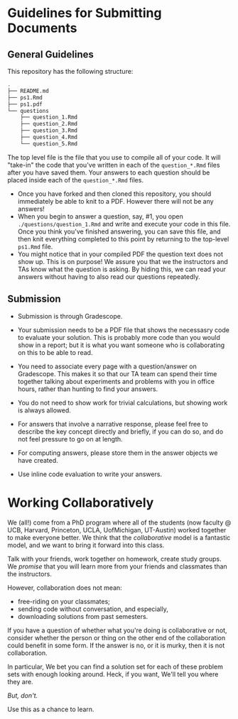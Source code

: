 # Guidelines for Submitting Documents

## General Guidelines

This repository has the following structure: 

``` bash
.
├── README.md
├── ps1.Rmd
├── ps1.pdf
└── questions
    ├── question_1.Rmd
    ├── question_2.Rmd
    ├── question_3.Rmd
    ├── question_4.Rmd
    └── question_5.Rmd
```

The top level file is the file that you use to compile all of your code. It will "take-in" the code that you've written in each of the `question_*.Rmd` files after you have saved them. Your answers to each question should be placed inside each of the `question_*.Rmd` files. 

- Once you have forked and then cloned this repository, you should immediately be able to knit to a PDF. However there will not be any answers!
- When you begin to answer a question, say, #1, you open `./questions/question_1.Rmd` and write and execute your code in this file. Once you think you've finished answering, you can save this file, and then knit everything completed to this point by returning to the top-level `ps1.Rmd` file. 
- You might notice that in your compiled PDF the question text does not show up. This is on purpose! We assure you that we the instructors and TAs know what the question is asking. By hiding this, we can read your answers without having to also read our questions repeatedly. 

## Submission

- Submission is through Gradescope.
- Your submission needs to be a PDF file that shows the necessasry code to evaluate your solution. This is probably more code than you would show in a report; but it is what you want someone who is collaborating on this to be able to read. 
- You need to associate every page with a question/answer on Gradescope. This makes it so that our TA team can spend their time together talking about experiments and problems with you in office hours, rather than hunting to find your answers.
  
- You do not need to show work for trivial calculations, but showing work is always allowed.
- For answers that involve a narrative response, please feel free to describe the key concept directly and briefly, if you can do so, and do not feel pressure to go on at length.
- For computing answers, please store them in the answer objects we have created. 
- Use inline code evaluation to write your answers.

# Working Collaboratively

We (all!) come from a PhD program where all of the students (now
faculty @ UCB, Harvard, Princeton, UCLA, UofMichigan, UT-Austin)
worked together to make everyone better. We think that the
*collaborative* model  is a fantastic model, and we want to bring it
forward into this class. 

Talk with your friends, work together on
homework, create study groups. We _promise_ that you will learn more
from your friends and classmates than the instructors.

However, collaboration does not mean:

- free-riding on your classmates;
- sending code without conversation, and especially, 
- downloading solutions from past semesters.

If you have a question of whether what you're doing is collaborative
or not, consider whether the person or thing on the other end of the
collaboration could benefit in some form. If the answer is no, or it
is murky, then it is not collaboration. 

In particular, We bet you can find a solution set for each of these
problem sets with enough looking around. Heck, if you want, We'll tell
you where they are.

*But, don't.*

Use this as a chance to learn. 

